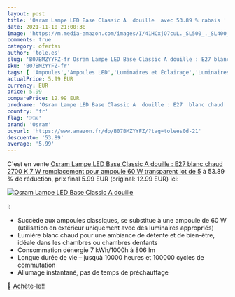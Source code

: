 ```yaml
---
layout: post
title: 'Osram Lampe LED Base Classic A  douille  avec 53.89 % rabais '
date: 2021-11-10 21:00:38
image: 'https://m.media-amazon.com/images/I/41HCxjO7cuL._SL500_._SL400_.jpg'
comments: true
category: ofertas
author: 'tole.es'
slug: 'B07BMZYYFZ-fr Osram Lampe LED Base Classic A douille : E27 blanc chaud...'
sku: 'B07BMZYYFZ-fr'
tags: [ 'Ampoules','Ampoules LED','Luminaires et Éclairage','Luminaires et éclairage','osram', ]
actualPrice: 5.99 EUR
currency: EUR
price: 5.99
comparePrice: 12.99 EUR
prodname: 'Osram Lampe LED Base Classic A  douille : E27  blanc chaud  2700 K  7 W  remplacement pour ampoule 60 W  transparent  lot de 5'
country: 'fr'
flag: '🇫🇷'
brand: 'Osram'
buyurl: 'https://www.amazon.fr/dp/B07BMZYYFZ/?tag=tolees0d-21'
descuento: '53.89'
average: '5.99'
---
```


C'est en vente [Osram Lampe LED Base Classic A  douille : E27  blanc chaud  2700 K  7 W  remplacement pour ampoule 60 W  transparent  lot de 5](https://www.amazon.fr/dp/B07BMZYYFZ/?tag=tolees0d-21)  à  53.89 % de réduction, prix final  5.99 EUR (original: 12.99 EUR) ici:

[![Osram Lampe LED Base Classic A  douille ](https://m.media-amazon.com/images/I/41HCxjO7cuL._SL500_._SL400_.jpg)](https://www.amazon.fr/dp/B07BMZYYFZ/?tag=tolees0d-21)

ℹ️:

- Succède aux ampoules classiques, se substitue à une ampoule de 60 W (utilisation en extérieur uniquement avec des luminaires appropriés)
- Lumière blanc chaud pour une ambiance de détente et de bien-être, idéale dans les chambres ou chambres denfants
- Consommation dénergie 7 kWh/1000h à 806 lm
- Longue durée de vie – jusquà 10000 heures et 100000 cycles de commutation
- Allumage instantané, pas de temps de préchauffage

[🛒 Achète-le!!](https://www.amazon.fr/dp/B07BMZYYFZ/?tag=tolees0d-21)

